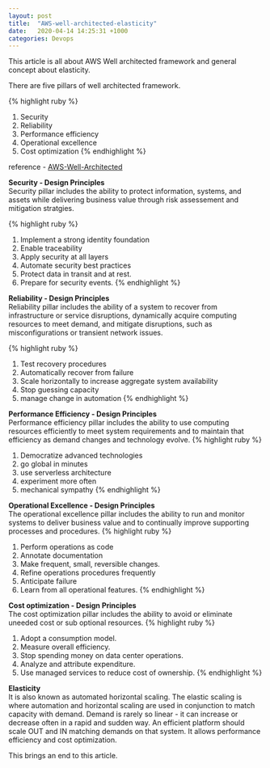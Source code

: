 ```yaml
---
layout: post
title:  "AWS-well-architected-elasticity"
date:   2020-04-14 14:25:31 +1000
categories: Devops
---
```

This article is all about AWS Well architected framework and general concept about elasticity.

There are five pillars of well architected framework.

{% highlight ruby %}
 1. Security
 2. Reliability
 3. Performance efficiency
 4. Operational excellence
 5. Cost optimization
{% endhighlight %}

reference - [AWS-Well-Architected](https://d1.awsstatic.com/whitepapers/architecture/AWS_Well-Architected_Framework.pdf)

**Security - Design Principles**  
Security pillar includes the ability to protect information, systems, and assets while delivering business value through risk assessement and mitigation
stratgies. 

{% highlight ruby %}
1. Implement a strong identity foundation
2. Enable traceability
3. Apply security at all layers
4. Automate security best practices
5. Protect data in transit and at rest.
6. Prepare for security events.
{% endhighlight %}

**Reliability - Design Principles**  
Reliability pillar includes the ability of a system to recover from infrastructure or service disruptions, dynamically acquire computing resources to meet demand, and mitigate disruptions, such as misconfigurations or transient network issues.

{% highlight ruby %}
1. Test recovery procedures
2. Automatically recover from failure
3. Scale horizontally to increase aggregate system availability
4. Stop guessing capacity
5. manage change in automation
{% endhighlight %}

**Performance Efficiency - Design Principles**  
Performance efficiency pillar includes the ability to use
computing resources efficiently to meet system requirements and to maintain that efficiency as demand changes and technology evolve.
{% highlight ruby %}
1. Democratize advanced technologies
2. go global in minutes
3. use serverless architecture
4. experiment more often
5. mechanical sympathy
{% endhighlight %}

**Operational Excellence - Design Principles**  
The operational excellence pillar includes the ability to run and monitor systems to deliver business value and to continually improve supporting processes and procedures.
{% highlight ruby %}
1. Perform operations as code
2. Annotate documentation
3. Make frequent, small, reversible changes.
4. Refine operations procedures frequently
5. Anticipate failure
6. Learn from all operational features.
{% endhighlight %}

**Cost optimization - Design Principles**  
The cost optimization pillar includes the ability to avoid
or eliminate uneeded cost or sub optional resources.
{% highlight ruby %}
1. Adopt a consumption model.
2. Measure overall efficiency.
3. Stop spending money on data center operations.
4. Analyze and attribute expenditure.
5. Use managed services to reduce cost of ownership.
{% endhighlight %}

**Elasticity**  
It is also known as automated horizontal scaling. The elastic scaling is where automation and horizontal scaling are used in conjunction to match capacity with demand. Demand is rarely so linear - it can increase or decrease often in a rapid and sudden way. An efficient platform should scale OUT and IN matching demands on that system. It allows performance efficiency and cost optimization.

This brings an end to this article.
